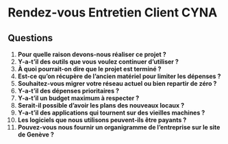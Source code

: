 # Rendez-vous Entretien Client CYNA

## Questions

1. **Pour quelle raison devons-nous réaliser ce projet ?**
2. **Y-a-t’il des outils que vous voulez continuer d’utiliser ?**
3. **À quoi pourrait-on dire que le projet est terminé ?**
4. **Est-ce qu’on récupère de l’ancien matériel pour limiter les dépenses ?**
5. **Souhaitez-vous migrer votre réseau actuel ou bien repartir de zéro ?**
6. **Y-a-t’il des dépenses prioritaires ?**
7. **Y-a-t’il un budget maximum à respecter ?**
8. **Serait-il possible d’avoir les plans des nouveaux locaux ?**
9. **Y-a-t’il des applications qui tournent sur des vieilles machines ?**
10. **Les logiciels que nous utilisons peuvent-ils être payants ?**
11. **Pouvez-vous nous fournir un organigramme de l’entreprise sur le site de Genève ?**
